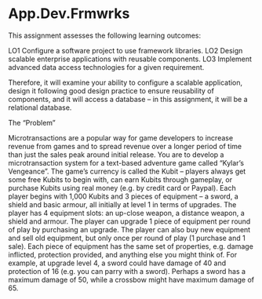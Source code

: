 # App.Dev.Frmwrks

This assignment assesses the following learning outcomes:

LO1	Configure a software project to use framework libraries.
LO2	Design scalable enterprise applications with reusable components.
LO3	Implement advanced data access technologies for a given requirement.

Therefore, it will examine your ability to configure a scalable application, design it following good design practice to ensure reusability of components, and it will access a database – in this assignment, it will be a relational database.

The “Problem”

Microtransactions are a popular way for game developers to increase revenue from games and to spread revenue over a longer period of time than just the sales peak around initial release. You are to develop a microtransaction system for a text-based adventure game called “Kylar’s Vengeance”.
The game’s currency is called the Kubit – players always get some free Kubits to begin with, can earn Kubits through gameplay, or purchase Kubits using real money (e.g. by credit card or Paypal). Each player begins with 1,000 Kubits and 3 pieces of equipment – a sword, a shield and basic armour, all initially at level 1 in terms of upgrades. 
The player has 4 equipment slots: an up-close weapon, a distance weapon, a shield and armour.
The player can upgrade 1 piece of equipment per round of play by purchasing an upgrade. The player can also buy new equipment and sell old equipment, but only once per round of play (1 purchase and 1 sale).
Each piece of equipment has the same set of properties, e.g. damage inflicted, protection provided, and anything else you might think of. For example, at upgrade level 4, a sword could have damage of 40 and protection of 16 (e.g. you can parry with a sword). Perhaps a sword has a maximum damage of 50, while a crossbow might have maximum damage of 65.

